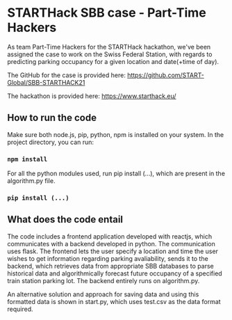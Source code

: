 # STARTHack SBB case - Part-Time Hackers

As team Part-Time Hackers for the STARTHack hackathon, we've been assigned the case to work on the Swiss Federal Station, with regards to predicting parking occupancy for a given location and date(+time of day).

The GitHub for the case is provided here:
https://github.com/START-Global/SBB-STARTHACK21

The hackathon is provided here:
https://www.starthack.eu/

## How to run the code

Make sure both node.js, pip, python, npm is installed on your system.
In the project directory, you can run:

### `npm install`
For all the python modules used, run pip install (...), which are present in the algorithm.py file.
### `pip install (...)`


## What does the code entail

The code includes a frontend application developed with reactjs, which communicates with a backend developed in python. The communication uses flask. The frontend lets the user specify a location and time the user wishes to get information regarding parking avaliability, sends it to the backend, which retrieves data from appropriate SBB databases to parse historical data and algorithmically forecast future occupancy of a specified train station parking lot.
The backend entirely runs on algorithm.py.

An alternative solution and approach for saving data and using this formatted data is shown in start.py, which uses test.csv as the data format required.
